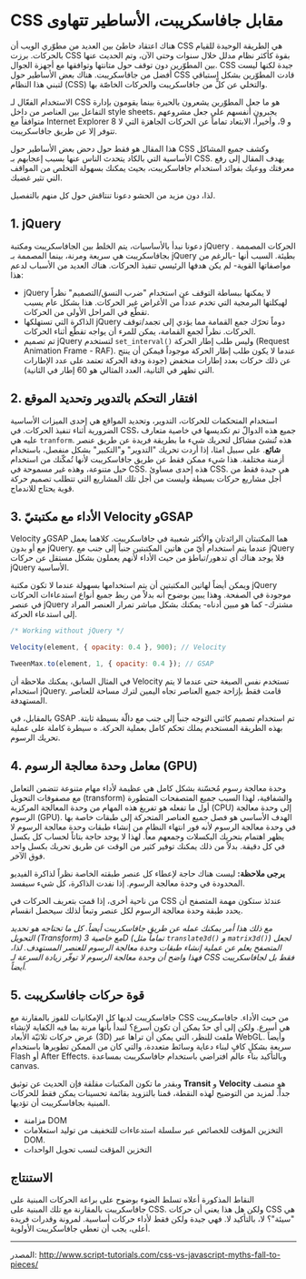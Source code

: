 # CSS مقابل جافاسكريبت، الأساطير تتهاوى

هناك اعتقاد خاطئ بين العديد من مطوّري الويب أن CSS هي الطريقة الوحيدة للقيام بالحركات. برزت CSS بقوة كأكثر نظام مدلل خلال سنوات وحتى الآن، وتم الحديث عنها بين المطوّرين دون توقف حول متانتها وتوافقها مع أجهزة الجوال. CSS جيدة لكنها ليست أفضل من جافاسكريبت. هناك بعض الأساطير حول CSS قادت المطوّرين بشكل استباقي لتبني هذا النظام (CSS) والتخلي عن كلٍّ من جافاسكريبت والحركات الخاصّة بها.

الاستخدام الفعّال لـ CSS هو ما جعل المطوّرين يشعرون بالحيرة بينما يقومون بإدارة التفاعل بين العناصر من داخل style sheets، يجبرون أنفسهم على جعل مشروعهم متوافقاً مع Internet Explorer 8 و 9، وأخيراً، الابتعاد تماماً عن الحركات الجاهزة التي لا تتوفر إلا عن طريق جافاسكريبت.

هذا المقال هو فقط حول دحض بعض الأساطير حول CSS وكشف جميع المشاكل الأساسية التي بالكاد يتحدث الناس عنها بسبب إعجابهم بـ CSS. يهدف المقال إلى رفع معرفتك ووعيك بفوائد استخدام جافاسكريبت، بحيث يمكنك بسهولة التخلص من المواقف التي تثير غضبك.

لذا، دون مزيد من الحشو دعونا تنتاقش حول كل منهم بالتفصيل.

## 1. jQuery

دعونا نبدأ بالأساسيات، يتم الخلط بين الجافاسكريبت ومكتبة jQuery . الحركات المصممة بجافاسكريبت هي سريعة ومرنة، بينما المصممة بـ jQuery بطيئة. السبب أنها -بالرغم من مواصفاتها القوية- لم يكن هدفها الرئيسي تنفيذ الحركات. هناك العديد من الأسباب لدعم هذا:

- jQuery لا يمكنها ببساطة التوقف عن استخدام "ضرب النسق/التصميم" نظراً لهيكلتها البرمجية التي تخدم عدداً من الأغراض غير الحركات. هذا بشكل عام يسبب تقطّع في المراحل الأولى من الحركات.
- الذاكرة التي تستهلكها jQuery دوماً تحرّك جمع القمامة مما يؤدي إلى تجمد/توقف الحركات. نظراً لجمع القمامة، يمكن للمرء أن يواجه تقطّع أثناء الحركات.
- تم تصميم jQuery لتستخدم `set_interval()` وليس طلب إطار الحركة (Request Animation Frame  - RAF). عندما لا يكون طلب إطار الحركة موجوداً فيمكن أن ينتج عن ذلك حركات بعدد إطارات منخفض (جودة ودقة الحركة تعتمد على عدد الإطارات التي تظهر في الثانية، العدد المثالي هو 60 إطار في الثانية).


## 2. افتقار التحكم بالتدوير وتحديد الموقع

استخدام المتحكمات للحركات، التدوير، وتحديد المواقع هي إحدى الميزات الأساسية الضرورية أثناء تنفيذ الحركات. في CSS، جميع هذه الدوالّ تم تكديسها في خاصية متعارف عليه هي `tranform`. هذه تُنشئ مشاكل لتحريك شيء ما بطريقة فريدة عن طريق عنصر **شائع**. على سبيل امثا، إذا أردت تحريك "التدوير" و"التكبير" بشكل منفصل، باستخدام أزمنة مختلفة. هذا شيء ممكن فقط عن طريق جافاسكريبت ﻷنها تُمكّنك من استخدام حيل متنوعة، وهذه غير مسموحة في CSS. هذه إحدى مساوئ CSS. هي جيدة فقط من أجل مشاريع حركات بسيطة وليست من أجل تلك المشاريع التي تتطلب تصميم حركة قوية يحتاج للاندماج.


## 3. الأداء مع مكتبتيّ Velocity وGSAP

Velocity وGSAP هما المكتبتان الرائدتان والأكثر شعبية في جافاسكريبت. كلاهما يعمل مع أو بدون jQuery. عندما يتم استخدام أيّ من هاتين المكتبتين جنباً إلى جنب مع jQuery فلا يوجد هناك أي تدهور/تباطؤ من حيث الأداء لأنهم يعملون بشكل مستقل عن حركات jQuery الأساسية.

ويمكن أيضاً لهاتين المكتبتين أن يتم استخدامها بسهولة عندما لا تكون مكتبة jQuery موجودة في الصفحة. وهذا يبين بوضوح أنه بدلاً من ربط جميع أنواع استدعاءات الحركات في عنصر jQuery مشترك- كما هو مبين أدناه- يمكنك بشكل مباشر تمرار العنصر المراد إلى استدعاء الحركة.

```javascript
/* Working without jQuery */

Velocity(element, { opacity: 0.4 }, 900); // Velocity

TweenMax.to(element, 1, { opacity: 0.4 }); // GSAP
```

في المثال السابق، يمكنك ملاحظة أن Velocity تستخدم نفس الصيغة حتى عندما لا يتم استخدام jQuery. قامت فقط بإزاحة جميع العناصر تجاه اليمين لترك مساحة للعناصر المستهدفة.

بالمقابل، في GSAP تم استخدام تصميم كائني التوجه جنباً إلى جنب مع دالّة بسيطة ثابتة. بهذه الطريقة المستخدم يملك تحكم كامل بعملية الحركة.
ه سيطرة كاملة على عملية تحريك الرسوم.

## 4. معامل وحدة معالجة الرسوم (GPU)

وحدة معالجة رسوم مُحسّنة بشكل كامل هي عظيمة لأداء مهام متنوعة تتضمن التعامل مع مصفوفات التحويل (transform) والشفافية، لهذا السبب جميع المتصفحات المتطورة أول ما تفعله هو تفريغ هذه المهام من وحدة المعالجة المركزية (CPU) إلى وحدة معالجة الرسوم (GPU). الهدف الأساسي هو فصل جميع العناصر المتحركة إلى طبقات خاصة بها في وحدة معالجة الرسوم ﻷنه فور انتهاء النظام من إنشاء طبقات وحدة معالجة الرسوم لا يظهر اهتمام بتحريك البكسلات وجمعهم معاً. لهذا لا يوجد حاجة بتاتاً لحساب كل بكسل في كل دقيقة. بدلاً من ذلك يمكنك توفير كثير من الوقت عن طريق تحريك بكسل واحد فوق الآخر.

**يرجى ملاحظة:** ليست هناك حاجة لإعطاء كل عنصر طبقته الخاصة نظراً لذاكرة الفيديو المحدودة في وحدة معالجة الرسوم. إذا نفدت الذاكرة، كل شيء سيفسد.

من ناحية أخرى، إذا قمت بتعريف الحركات في CSS عندئذ ستكون مهمة المتصفح أن يحدد طبقة وحدة معالجة الرسوم لكل عنصر وتبعاً لذلك سيحصل انقسام.

*مع ذلك هذا أمر يمكنك عمله عن طريق جافاسكريبت أيضاً. كل ما تحتاجه هو تحديد التحويل (Transform) مع خاصية 3D (تماماً مثل `translate3d()` و `matrix3d()`) لجعل المتصفح يعلم عن عملية إنشاء طبقات وحدة معالجة الرسوم للعنصر المستهدف. لذا، فهذا واضح أن وحدة معالجة الرسوم لا توفّر زيادة السرعة لـ CSS فقط بل لجافاسكريبت أيضاً.*


## 5. قوة حركات جافاسكريبت

جافاسكريبت لديها كل الإمكانيات للفوز بالمقارنة مع CSS من حيث الأداء. جافاسكريبت هي أسرع. ولكن إلى أي حدّ يمكن أن تكون أسرع؟ لنبدأ بأنها مرنة بما فيه الكفاية لإنشاء عرض حركات ثلاثيّة الأبعاد (3D) ملفت للنظر، التي يمكن أن تراها عبر WebGL. وأيضاً سريعة بشكلٍ كافٍ لبناء دعاية وسائط متعددة، والتي كان من الممكن تطويرها باستخدام Flash أو After Effects. وبالتأكيد بناء عالم افتراضي باستخدام جافاسكريبت بمساعدة canvas.

وبقدر ما تكون المكتبات مقلقة فإن الحديث عن توثيق **Transit** و **Velocity** هو منصف جداً. لمزيد من التوضيح لهذه النقطة، قمنا بالتزويد بقائمة تحسينات يمكن فقط للحركات المبنية بجافاسكريبت أن تؤديها.

- مزامنة DOM
- التخزين المؤقت للخصائص عبر سلسلة استدعاءات للتخفيف من توليد استعلامات DOM.
- التخزين المؤقت لنسب تحويل الواحدات

## الاستنتاج

النقاط المذكورة أعلاه تسلط الضوء بوضوح على براعة الحركات المبنية على جافاسكريبت بالمقارنة مع تلك المبنية على CSS. ولكن هل هذا يعني أن حركات CSS هي "سيئة"؟ لا، بالتأكيد لا. فهي جيدة ولكن فقط لأداء حركات أساسية. لمرونة وقدرات فريدة أعلى، يجب أن تعطي جافاسكريبت الأولوية.

----

المصدر: 
http://www.script-tutorials.com/css-vs-javascript-myths-fall-to-pieces/